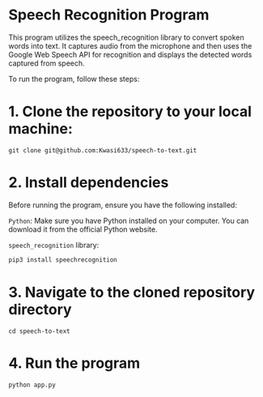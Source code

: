 # Speech Recognition Program

This program utilizes the speech_recognition library to convert spoken words into text. It captures audio from the microphone and then uses the Google Web Speech API for recognition and displays the detected words captured from speech.


To run the program, follow these steps:

# 1. Clone the repository to your local machine:
`git clone git@github.com:Kwasi633/speech-to-text.git
`

# 2. Install dependencies
Before running the program, ensure you have the following installed:

`Python`: Make sure you have Python installed on your computer. You can download it from the official Python website.

`speech_recognition` library: 

```python
pip3 install speechrecognition
```

# 3. Navigate to the cloned repository directory
`cd speech-to-text
` 

# 4. Run the program 
```python
python app.py
```
